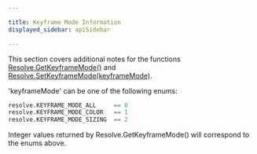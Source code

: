 ```yaml
---

title: Keyframe Mode Information
displayed_sidebar: apiSidebar

---
```

This section covers additional notes for the functions [Resolve.GetKeyframeMode()](../resolve_api/Resolve.md#getkeyframemode) and [Resolve.SetKeyframeMode(keyframeMode)](../resolve_api/Resolve.md#setkeyframemodekeyframemode).

'keyframeMode' can be one of the following enums:
```python
resolve.KEYFRAME_MODE_ALL     == 0
resolve.KEYFRAME_MODE_COLOR   == 1
resolve.KEYFRAME_MODE_SIZING  == 2
```

Integer values returned by Resolve.GetKeyframeMode() will correspond to the enums above.